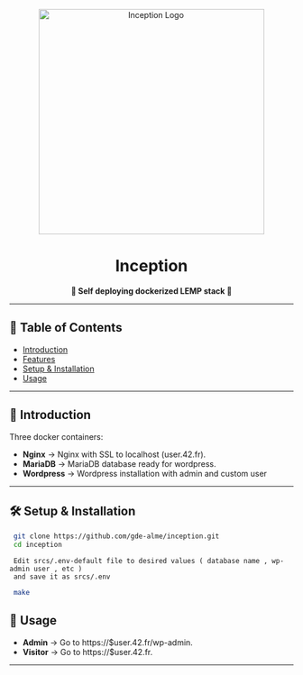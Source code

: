 <p align="center">
  <img src="https://media.makeameme.org/created/the-simulation-environment.jpg" alt="Inception Logo" width="400">
</p>

<h1 align="center">Inception</h1>

<p align="center">
  <strong>🚀 Self deploying dockerized LEMP stack 🚀</strong>
</p>

---

## 📖 Table of Contents

- [Introduction](#-introduction)
- [Features](#-features)
- [Setup & Installation](#-setup--installation)
- [Usage](#-usage)

---

##  📢  Introduction

Three docker containers:
- **Nginx** -> Nginx with SSL to localhost (user.42.fr). 
- **MariaDB** -> MariaDB database ready for wordpress. 
- **Wordpress** -> Wordpress installation with admin and custom user 

---

## 🛠  Setup & Installation


   ```bash
    git clone https://github.com/gde-alme/inception.git
    cd inception 
   ```
   ```
    Edit srcs/.env-default file to desired values ( database name , wp-admin user , etc ) 
    and save it as srcs/.env 
   ```
   ```bash
    make
   ```
    

## 🧪  Usage

- **Admin** -> Go to https://$user.42.fr/wp-admin.
- **Visitor** -> Go to https://$user.42.fr.

---
